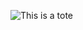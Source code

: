 ![This is a tote](https://user-images.githubusercontent.com/54274101/125164406-b999a700-e19a-11eb-8bb5-2b2495f551f4.jpeg)
